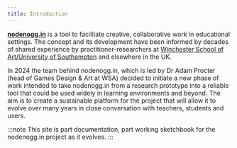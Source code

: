 ```yaml
---
title: Introduction
---
```


[**nodenogg.in**](https://nodenogg.in) is a tool to facilitate creative, collaborative work in educational settings. The concept and its development have been informed by decades of shared experience by practitioner-researchers at [Winchester School of Art/University of Southampton](https://www.southampton.ac.uk/about/faculties-schools-departments/winchester-school-of-art) and elsewhere in the UK.

In 2024 the team behind nodenogg.in, which is led by Dr Adam Procter (head of Games Design & Art at WSA) decided to initiate a new phase of work intended to take nodenogg.in from a research prototype into a reliable tool that could be used widely in learning environments and beyond. The aim is to create a sustainable platform for the project that will allow it to evolve over many years in close conversation with teachers, students and users.

:::note
This site is part documentation, part working sketchbook for the nodenogg.in project as it evolves.
:::
